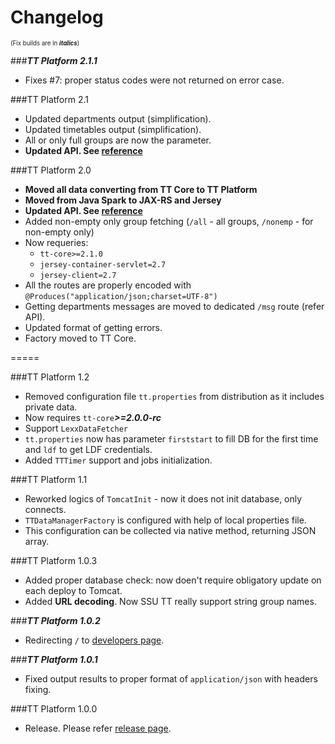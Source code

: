 Changelog
=========
<sub><sup>(Fix builds are in ***italics***)</sup></sub>

###***TT Platform 2.1.1***

* Fixes #7: proper status codes were not returned on error case.

###TT Platform 2.1
* Updated departments output (simplification).
* Updated timetables output (simplification).
* All or only full groups are now the parameter. 
* **Updated API. See [reference](https://github.com/Plain-Solutions/tt-platform/blob/dev/docs/API%20Reference.md)**

###TT Platform 2.0

* **Moved all data converting from TT Core to TT Platform**
* **Moved from Java Spark to JAX-RS and Jersey**
* **Updated API. See [reference](https://github.com/Plain-Solutions/tt-platform/blob/dev/docs/API%20Reference.md)**
* Added non-empty only group fetching (`/all` - all groups, `/nonemp` - for non-empty only)
* Now requeries:
	* `tt-core>=2.1.0`
	* `jersey-container-servlet=2.7`
	* `jersey-client=2.7`
* All the routes are properly encoded with `@Produces("application/json;charset=UTF-8")`
* Getting departments messages are moved to dedicated `/msg` route (refer API).
* Updated format of getting errors.
* Factory moved to TT Core. 

=====

###TT Platform 1.2
* Removed configuration file `tt.properties` from distribution as it includes private data.
* Now requires `tt-core`***>=2.0.0-rc***
* Support `LexxDataFetcher`
* `tt.properties` now has parameter `firststart` to fill DB for the first time and `ldf` to get LDF credentials.
* Added `TTTimer` support and jobs initialization. 

###TT Platform 1.1

* Reworked logics of `TomcatInit` - now it does not init database, only connects.
* `TTDataManagerFactory` is configured with help of local properties file.
* This configuration can be collected via native method, returning JSON array.

###TT Platform 1.0.3

* Added proper database check: now doen't require obligatory update on each deploy to Tomcat.
* Added **URL decoding**. Now SSU TT really support string group names.

###***TT Platform 1.0.2***
* Redirecting `/` to [developers page](ssutt.org/developers).

###***TT Platform 1.0.1***
* Fixed output results to proper format of `application/json` with headers fixing.


###TT Platform 1.0.0
* Release. Please refer [release page](https://github.com/Plain-Solutions/tt-platform/releases/tag/1.0.0).